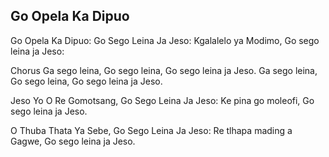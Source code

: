 ## Go Opela Ka Dipuo

Go Opela Ka Dipuo: Go Sego Leina Ja Jeso:
Kgalalelo ya Modimo, Go sego leina ja Jeso:

Chorus
Ga sego leina, Go sego leina, Go sego leina ja Jeso.
Ga sego leina, Go sego leina, Go sego leina ja Jeso.

Jeso Yo O Re Gomotsang, Go Sego Leina Ja Jeso:
Ke pina go moleofi, Go sego leina ja Jeso.

O Thuba Thata Ya Sebe, Go Sego Leina Ja Jeso:
Re tlhapa mading a Gagwe, Go sego leina ja Jeso.

